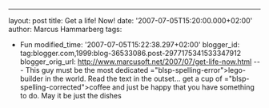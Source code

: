---
layout: post
title: Get a life! Now!
date: '2007-07-05T15:20:00.000+02:00'
author: Marcus Hammarberg
tags:
  - Fun
modified_time: '2007-07-05T15:22:38.297+02:00'
blogger_id: tag:blogger.com,1999:blog-36533086.post-2977175341533347912
blogger_orig_url: http://www.marcusoft.net/2007/07/get-life-now.html ---
This guy must be the most dedicated <span>="blsp-spelling-error">lego</span>-builder in the world. Read the
text in the outset... get a cup of <span>="blsp-spelling-corrected">coffee</span> and just be happy that you
have something to do. May it be just the dishes





